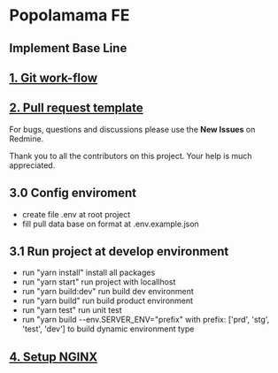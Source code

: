 # Popolamama FE

## Implement Base Line

## [1. Git work-flow](GITFLOW_MODEL.md)

## [2. Pull request template](PULL_REQUEST_TEMPLATE.md)

For bugs, questions and discussions please use the **New Issues** on Redmine.

Thank you to all the contributors on this project. Your help is much appreciated.

## 3.0 Config enviroment

- create file .env at root project
- fill pull data base on format at .env.example.json

## 3.1 Run project at develop environment

- run "yarn install" install all packages
- run "yarn start" run project with locallhost
- run "yarn build:dev" run build dev environment
- run "yarn build" run build product environment
- run "yarn test" run unit test
- run "yarn build --env.SERVER_ENV="prefix" with prefix: ['prd', 'stg', 'test', 'dev'] to build dynamic environment type

## [4. Setup NGINX](NGINX_SETUP.md)
